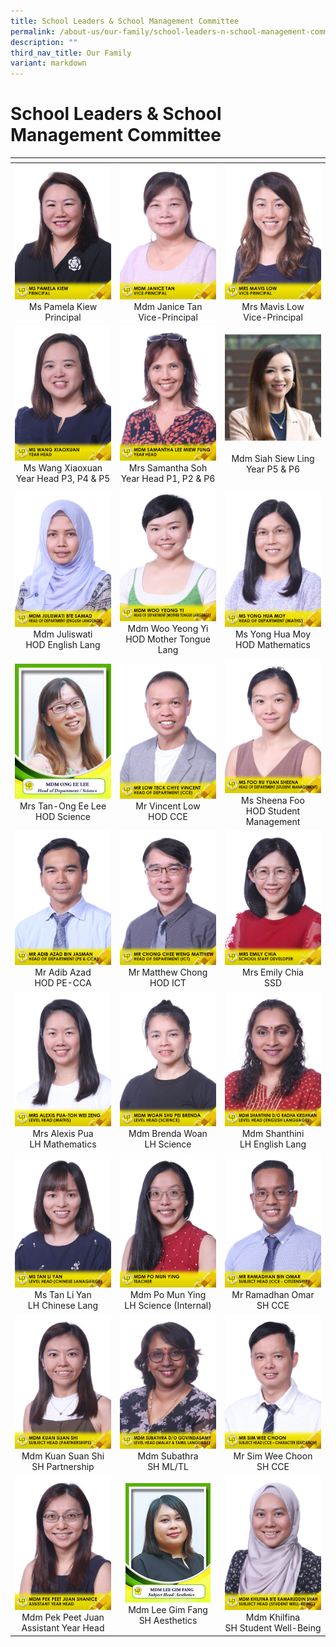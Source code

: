 ```yaml
---
title: School Leaders & School Management Committee
permalink: /about-us/our-family/school-leaders-n-school-management-committee/
description: ""
third_nav_title: Our Family
variant: markdown
---
```

# School Leaders &amp; School Management Committee

<table width="75%">
<thead>
  <tr>
    <th width="25%"></th>
    <th width="25%"></th>
    <th width="25%"></th>
  </tr>
</thead>
<tbody>
  <tr>
    <td width="20%" style="text-align: center;"> <img src="/images/About%20us/Leaders%20&amp;%20Management%20Committee/MsPamelaKiew.jpg"> Ms Pamela Kiew<br>Principal</td>
    <td width="20%" style="text-align: center;"><img src="/images/About%20us/Leaders%20&amp;%20Management%20Committee/MdmJaniceTan.jpg"> Mdm Janice Tan<br>Vice-Principal </td>
    <td width="20%" style="text-align: center;"><img src="/images/About%20us/Leaders%20&amp;%20Management%20Committee/MrsMavisLow.jpg">Mrs Mavis Low<br>Vice-Principal </td>
  </tr>
  <tr>
    <td width="25%" style="text-align: center;"> <img src="/images/About%20us/Leaders%20&amp;%20Management%20Committee/MsWangXiaoxuan.jpg"> Ms Wang Xiaoxuan<br>Year Head P3, P4 &amp; P5 </td>
		<td width="25%" style="text-align: center;"><img src="/images/About%20us/Leaders%20&amp;%20Management%20Committee/MdmSamanthaLeeMiewFung.jpg">Mrs Samantha Soh<br>Year Head P1, P2 &amp; P6 </td>
	<td width="25%" style="text-align: center;"><img src="/images/About%20us/Leaders%20&amp;%20Management%20Committee/MdmSiahSiewLing.png"><br><br>Mdm Siah Siew Ling<br>Year P5 &amp; P6 </td>
  </tr>
  <tr>
    <td width="25%" style="text-align: center;"><img src="/images/About%20us/Leaders%20&amp;%20Management%20Committee/MdmJuliswatiBteSamad.jpg"> Mdm Juliswati<br>HOD English Lang  </td>
    <td width="25%" style="text-align: center;"><img src="/images/About%20us/Leaders%20&amp;%20Management%20Committee/MdmWooYeongYi.jpg"> Mdm Woo Yeong Yi<br>HOD Mother Tongue Lang </td>
    <td width="25%" style="text-align: center;"><img src="/images/About%20us/Leaders%20&amp;%20Management%20Committee/MsYongHuaMoy.jpg">Ms Yong Hua Moy<br>HOD Mathematics</td>
  </tr>
  <tr>
    <td width="25%" style="text-align: center;"><img src="/images/About%20us/Leaders%20&amp;%20Management%20Committee/image11.jpg"> Mrs Tan-Ong Ee Lee<br>HOD Science</td>
    <td width="25%" style="text-align: center;"><img src="/images/About%20us/Leaders%20&amp;%20Management%20Committee/MrLowTeckChyeVincent.jpg"> Mr Vincent Low<br>HOD CCE </td>
    <td width="25%" style="text-align: center;"><img src="/images/About%20us/Leaders%20&amp;%20Management%20Committee/MsFooRuYuanSheena.jpg">Ms Sheena Foo<br>HOD Student Management </td>
  </tr>
  <tr>
    <td width="25%" style="text-align: center;"><img src="/images/About%20us/Leaders%20&amp;%20Management%20Committee/MrAdibAzadBinJasman.jpg"> Mr Adib Azad<br>HOD PE-CCA  </td>
    <td width="25%" style="text-align: center;"><img src="/images/About%20us/Leaders%20&amp;%20Management%20Committee/MrChongCheeWengMatthew.jpg"> Mr Matthew Chong<br>HOD ICT </td> 
		<td width="25%" style="text-align: center;"><img src="/images/About%20us/Leaders%20&amp;%20Management%20Committee/MrsEmilyChia.jpg">Mrs Emily Chia<br>SSD</td>
	</tr>
	<tr>
	    <td width="25%" style="text-align: center;"><img src="/images/About%20us/Leaders%20&amp;%20Management%20Committee/MrsAlexisPua_TohWeiZeng.jpg">Mrs Alexis Pua<br>LH Mathematics</td>
		 <td width="25%" style="text-align: center;"><img src="/images/About%20us/Leaders%20&amp;%20Management%20Committee/MdmWoanShuPeiBrenda.jpg"> Mdm Brenda Woan<br>LH Science </td>
    <td width="25%" style="text-align: center;"><img src="/images/About%20us/Leaders%20&amp;%20Management%20Committee/MdmShanthiniD_ORadhaKrishnan.jpg">Mdm Shanthini<br>LH English Lang </td>
	</tr>
  <tr>
    <td width="25%" style="text-align: center;"><img src="/images/About%20us/Leaders%20&amp;%20Management%20Committee/MsTanLiYan.jpg">Ms Tan Li Yan<br>LH Chinese Lang </td>
		<td width="25%" style="text-align: center;"><img src="/images/About%20us/School%20Staff/MdmPoMunYing.jpg"> Mdm Po Mun Ying<br>LH Science (Internal) </td>
   <td width="25%" style="text-align: center;"><img src="/images/About%20us/School%20Staff/MrRamadhanBinOmar.jpg"> Mr Ramadhan Omar<br>SH CCE </td>
		</tr>
	  <tr>
    <td width="25%" style="text-align: center;"><img src="/images/About%20us/Leaders%20&amp;%20Management%20Committee/MdmKuanSuanShi.jpg"> Mdm Kuan Suan Shi <br>SH Partnership </td>
    <td width="25%" style="text-align: center;"><img src="/images/About%20us/Leaders%20&amp;%20Management%20Committee/MdmSubathraD_OGovindasamy.jpg"> Mdm Subathra <br>SH ML/TL</td>
    <td width="25%" style="text-align: center;"><img src="/images/About%20us/Leaders%20&amp;%20Management%20Committee/MrSimWeeChoon.jpg">Mr Sim Wee Choon<br>SH CCE </td>
  </tr>
	  <tr>
	<td width="25%" style="text-align: center;"><img src="/images/About%20us/School%20Staff/MdmPekPeetJuanShanice.jpg"> Mdm Pek Peet Juan<br>Assistant Year Head </td>
   <td width="25%" style="text-align: center;"><img src="/images/About%20us/Leaders%20&amp;%20Management%20Committee/image17.png"> Mdm Lee Gim Fang<br>SH Aesthetics </td>
    <td width="25%" style="text-align: center;"><img src="/images/About%20us/School%20Staff/MdmKhilfinaBteKamaruddinShah.jpg"> Mdm Khilfina<br>SH Student Well-Being</td>
  </tr>
</tbody>
</table>